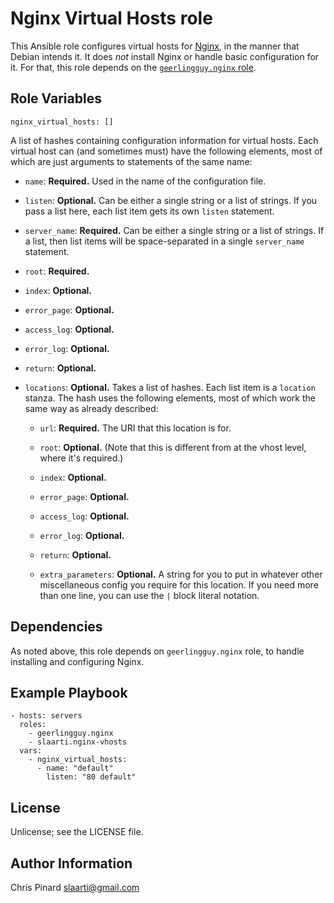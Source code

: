 # Nginx Virtual Hosts role

This Ansible role configures virtual hosts for [Nginx][], in the manner
that Debian intends it. It does *not* install Nginx or handle basic
configuration for it. For that, this role depends on the
[`geerlingguy.nginx` role][geerlingguy].

[Nginx]: http://nginx.org/
[geerlingguy]: https://github.com/geerlingguy/ansible-role-nginx

Role Variables
--------------

    nginx_virtual_hosts: []

A list of hashes containing configuration information for virtual hosts.
Each virtual host can (and sometimes must) have the following elements,
most of which are just arguments to statements of the same name:

*   `name`: **Required.** Used in the name of the configuration file.

*   `listen`: **Optional.** Can be either a single string or a list of
    strings. If you pass a list here, each list item gets its own `listen`
    statement.

*   `server_name`: **Required.** Can be either a single string or a list
    of strings. If a list, then list items will be space-separated in
    a single `server_name` statement.

*   `root`: **Required.**

*   `index`: **Optional.**

*   `error_page`: **Optional.**

*   `access_log`: **Optional.**

*   `error_log`: **Optional.**

*   `return`: **Optional.**

*   `locations`: **Optional.** Takes a list of hashes. Each list item is
    a `location` stanza. The hash uses the following elements, most of
    which work the same way as already described:

    *   `url`: **Required.** The URI that this location is for.

    *   `root`: **Optional.** (Note that this is different from at the
        vhost level, where it's required.)

    *   `index`: **Optional.**

    *   `error_page`: **Optional.**

    *   `access_log`: **Optional.**

    *   `error_log`: **Optional.**

    *   `return`: **Optional.**

    *   `extra_parameters`: **Optional.** A string for you to put in
        whatever other miscellaneous config you require for this location.
        If you need more than one line, you can use the `|` block literal
        notation.

Dependencies
------------

As noted above, this role depends on `geerlingguy.nginx` role, to handle
installing and configuring Nginx.

Example Playbook
----------------

    - hosts: servers
      roles:
        - geerlingguy.nginx
        - slaarti.nginx-vhosts
      vars:
        - nginx_virtual_hosts:
          - name: "default"
            listen: "80 default"

License
-------

Unlicense; see the LICENSE file.

Author Information
------------------

Chris Pinard <slaarti@gmail.com>
